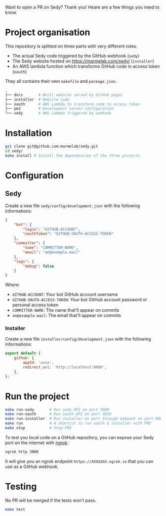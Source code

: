 Want to open a PR on Sedy? Thank you! Heare are a few things you need to know.

# Project organisation
This repository is splitted on three parts with very different roles.

- The actual Sedy code triggered by the GitHub webhook (`sedy`)
- The Sedy website hosted on https://marmelab.com/sedy/ (`installer`)
- An AWS lambda function which transforms GitHub code in access token (`oauth`)

They all contains their own `makefile` and `package.json`.

```bash
.
├── docs       # Built website served by GitHub pages
├── installer  # Website code
├── oauth      # AWS Lambda to transform code to access token
├── pm2        # Development server configuration
└── sedy       # AWS Lambda triggered by webhook
```

# Installation

```bash
git clone git@github.com:marmelab/sedy.git
cd sedy/
make install # Install the dependencies of the three projects
```

# Configuration

## Sedy
Create a new file `sedy/config/development.json` with the following informations:

```json
{
    "bot": {
        "login": "GITHUB-ACCOUNT",
        "oauthToken": "GITHUB-OAUTH-ACCESS-TOKEN"
    },
    "committer": {
        "name": "COMMITTER-NAME",
        "email": "an@example.mail"
    },
    "logs": {
        "debug": false
    }
}
```

Where:
- `GITHUB-ACCOUNT`: Your bot GitHub account username
- `GITHUB-OAUTH-ACCESS-TOKEN`: Your bot GitHub account password or personal access token
- `COMMITTER-NAME`: The name that'll appear on commits
- `an@example.mail`: The email that'll appear on commits

### Installer
Create a new file `installer/config/development.json` with the following informations:

```js
export default {
    github: {
        appId: 'xxxx',
        redirect_uri: 'http://localhost:8080',
    },
};
```

# Run the project

```bash
make run-sedy       # Run sedy API on port 3000
make run-oauth      # Run oauth API on port 3010
make run-installer  # Run installer on port through webpack on port 8080
make run            # A shortcut to run oauth & installer with PM2
make stop           # Stop PM2
```

To test you local code on a GitHub repository, you can expose your Sedy port on the internet with [ngrok](https://ngrok.com/):
```bash
ngrok http 3000
```

It will give you an ngrok endpoint `https://XXXXXXX.ngrok.io` that you can use as a GitHub webhook.


# Testing
No PR will be merged if the tests won't pass.

```bash
make test
```
